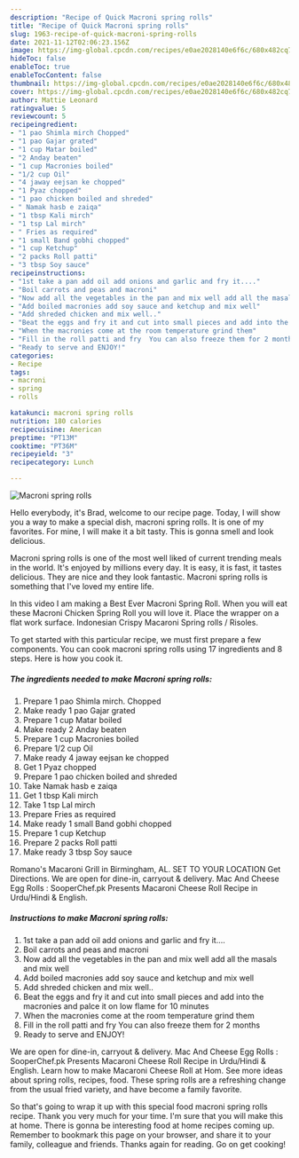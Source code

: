 ```yaml
---
description: "Recipe of Quick Macroni spring rolls"
title: "Recipe of Quick Macroni spring rolls"
slug: 1963-recipe-of-quick-macroni-spring-rolls
date: 2021-11-12T02:06:23.156Z
image: https://img-global.cpcdn.com/recipes/e0ae2028140e6f6c/680x482cq70/macroni-spring-rolls-recipe-main-photo.jpg
hideToc: false
enableToc: true
enableTocContent: false
thumbnail: https://img-global.cpcdn.com/recipes/e0ae2028140e6f6c/680x482cq70/macroni-spring-rolls-recipe-main-photo.jpg
cover: https://img-global.cpcdn.com/recipes/e0ae2028140e6f6c/680x482cq70/macroni-spring-rolls-recipe-main-photo.jpg
author: Mattie Leonard
ratingvalue: 5
reviewcount: 5
recipeingredient:
- "1 pao Shimla mirch Chopped"
- "1 pao Gajar grated"
- "1 cup Matar boiled"
- "2 Anday beaten"
- "1 cup Macronies boiled"
- "1/2 cup Oil"
- "4 jaway eejsan ke chopped"
- "1 Pyaz chopped"
- "1 pao chicken boiled and shreded"
- " Namak hasb e zaiqa"
- "1 tbsp Kali mirch"
- "1 tsp Lal mirch"
- " Fries as required"
- "1 small Band gobhi chopped"
- "1 cup Ketchup"
- "2 packs Roll patti"
- "3 tbsp Soy sauce"
recipeinstructions:
- "1st take a pan add oil add onions and garlic and fry it...."
- "Boil carrots and peas and macroni"
- "Now add all the vegetables in the pan and mix well add all the masals and mix well"
- "Add boiled macronies add soy sauce and ketchup and mix well"
- "Add shreded chicken and mix well.."
- "Beat the eggs and fry it and cut into small pieces and add into the macronies and palce it on low flame for 10 minutes"
- "When the macronies come at the room temperature grind them"
- "Fill in the roll patti and fry  You can also freeze them for 2 months"
- "Ready to serve and ENJOY!"
categories:
- Recipe
tags:
- macroni
- spring
- rolls

katakunci: macroni spring rolls 
nutrition: 180 calories
recipecuisine: American
preptime: "PT13M"
cooktime: "PT36M"
recipeyield: "3"
recipecategory: Lunch

---
```



![Macroni spring rolls](https://img-global.cpcdn.com/recipes/e0ae2028140e6f6c/680x482cq70/macroni-spring-rolls-recipe-main-photo.jpg)

Hello everybody, it's Brad, welcome to our recipe page. Today, I will show you a way to make a special dish, macroni spring rolls. It is one of my favorites. For mine, I will make it a bit tasty. This is gonna smell and look delicious.

Macroni spring rolls is one of the most well liked of current trending meals in the world. It's enjoyed by millions every day. It is easy, it is fast, it tastes delicious. They are nice and they look fantastic. Macroni spring rolls is something that I've loved my entire life.

In this video I am making a Best Ever Macroni Spring Roll. When you will eat these Macroni Chicken Spring Roll you will love it. Place the wrapper on a flat work surface. Indonesian Crispy Macaroni Spring rolls / Risoles.


To get started with this particular recipe, we must first prepare a few components. You can cook macroni spring rolls using 17 ingredients and 8 steps. Here is how you cook it.

<!--inarticleads1-->

##### The ingredients needed to make Macroni spring rolls:

1. Prepare 1 pao Shimla mirch. Chopped
1. Make ready 1 pao Gajar grated
1. Prepare 1 cup Matar boiled
1. Make ready 2 Anday beaten
1. Prepare 1 cup Macronies boiled
1. Prepare 1/2 cup Oil
1. Make ready 4 jaway eejsan ke chopped
1. Get 1 Pyaz chopped
1. Prepare 1 pao chicken boiled and shreded
1. Take  Namak hasb e zaiqa
1. Get 1 tbsp Kali mirch
1. Take 1 tsp Lal mirch
1. Prepare  Fries as required
1. Make ready 1 small Band gobhi chopped
1. Prepare 1 cup Ketchup
1. Prepare 2 packs Roll patti
1. Make ready 3 tbsp Soy sauce


Romano&#39;s Macaroni Grill in Birmingham, AL. SET TO YOUR LOCATION Get Directions. We are open for dine-in, carryout &amp; delivery. Mac And Cheese Egg Rolls : SooperChef.pk Presents Macaroni Cheese Roll Recipe in Urdu/Hindi &amp; English. 

<!--inarticleads2-->

##### Instructions to make Macroni spring rolls:

1. 1st take a pan add oil add onions and garlic and fry it....
1. Boil carrots and peas and macroni
1. Now add all the vegetables in the pan and mix well add all the masals and mix well
1. Add boiled macronies add soy sauce and ketchup and mix well
1. Add shreded chicken and mix well..
1. Beat the eggs and fry it and cut into small pieces and add into the macronies and palce it on low flame for 10 minutes
1. When the macronies come at the room temperature grind them
1. Fill in the roll patti and fry  You can also freeze them for 2 months
1. Ready to serve and ENJOY!

We are open for dine-in, carryout &amp; delivery. Mac And Cheese Egg Rolls : SooperChef.pk Presents Macaroni Cheese Roll Recipe in Urdu/Hindi &amp; English. Learn how to make Macaroni Cheese Roll at Hom. See more ideas about spring rolls, recipes, food. These spring rolls are a refreshing change from the usual fried variety, and have become a family favorite. 

So that's going to wrap it up with this special food macroni spring rolls recipe. Thank you very much for your time. I'm sure that you will make this at home. There is gonna be interesting food at home recipes coming up. Remember to bookmark this page on your browser, and share it to your family, colleague and friends. Thanks again for reading. Go on get cooking!
